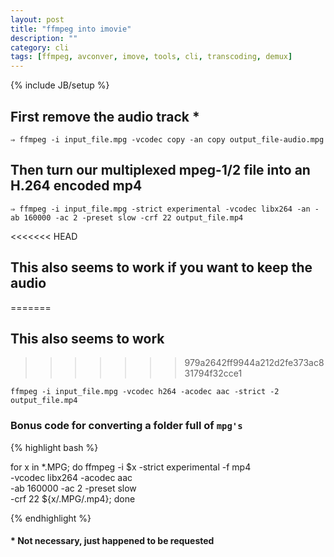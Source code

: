```yaml
---
layout: post
title: "ffmpeg into imovie"
description: ""
category: cli
tags: [ffmpeg, avconver, imove, tools, cli, transcoding, demux]
---
```

{% include JB/setup %}

## First remove the audio track *

```⇒ ffmpeg -i input_file.mpg -vcodec copy -an copy output_file-audio.mpg```

## Then turn our multiplexed mpeg-1/2 file into an H.264 encoded mp4

```⇒ ffmpeg -i input_file.mpg -strict experimental -vcodec libx264 -an -ab 160000 -ac 2 -preset slow -crf 22 output_file.mp4```

<<<<<<< HEAD
## This also seems to work if you want to keep the audio
=======
## This also seems to work
>>>>>>> 979a2642ff9944a212d2fe373ac831794f32cce1

```ffmpeg -i input_file.mpg -vcodec h264 -acodec aac -strict -2 output_file.mp4```

### Bonus code for converting a folder full of `mpg's`

{% highlight bash %}

for x in *.MPG; do
    ffmpeg -i $x -strict experimental -f mp4 \
           -vcodec libx264 -acodec aac \
           -ab 160000 -ac 2 -preset slow \
           -crf 22 ${x/.MPG/.mp4};
done

{% endhighlight %}


#### * Not necessary, just happened to be requested

